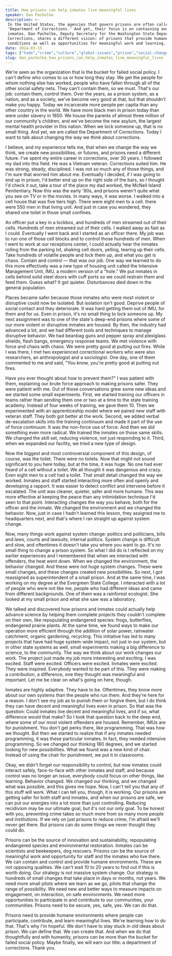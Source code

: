 ```yaml
---
title: How prisons can help inmates live meaningful lives
speaker: Dan Pacholke
description: >-
 In the United States, the agencies that govern prisons are often called
 'Department of Corrections.' And yet, their focus is on containing and controlling
 inmates. Dan Pacholke, Deputy Secretary for the Washington State Department of
 Corrections, shares a different vision: of prisons that provide humane living
 conditions as well as opportunities for meaningful work and learning.
date: 2014-03-15
tags: ["tedx","crime","culture","global-issues","prison","social-change","justice-system"]
slug: dan_pacholke_how_prisons_can_help_inmates_live_meaningful_lives
---
```


We're seen as the organization that is the bucket for failed social policy. I can't define
who comes to us or how long they stay. We get the people for whom nothing else has worked,
people who have fallen through all of the other social safety nets. They can't contain
them, so we must. That's our job: contain them, control them. Over the years, as a prison
system, as a nation, and as a society, we've become very good at that, but that shouldn't
make you happy. Today we incarcerate more people per capita than any other country in the
world. We have more black men in prison today than were under slavery in 1850. We house
the parents of almost three million of our community's children, and we've become the new
asylum, the largest mental health provider in this nation. When we lock someone up, that
is no small thing. And yet, we are called the Department of Corrections. Today I want to
talk about changing the way we think about corrections.

I believe, and my experience tells me, that when we change the way we think, we create new
possibilities, or futures, and prisons need a different future. I've spent my entire career
in corrections, over 30 years. I followed my dad into this field. He was a Vietnam
veteran. Corrections suited him. He was strong, steady, disciplined. I was not so much any
of those things, and I'm sure that worried him about me. Eventually I decided, if I was
going to end up in prison, I'd better end up on the right side of the bars, so I thought
I'd check it out, take a tour of the place my dad worked, the McNeil Island
Penitentiary. Now this was the early '80s, and prisons weren't quite what you see on TV or
in the movies. In many ways, it was worse. I walked into a cell house that was five tiers
high. There were eight men to a cell. there were 550 men in that living unit. And just in
case you wondered, they shared one toilet in those small confines.

An officer put a key in a lockbox, and hundreds of men streamed out of their cells.
Hundreds of men streamed out of their cells. I walked away as fast as I could. Eventually I
went back and I started as an officer there. My job was to run one of those cell blocks
and to control those hundreds of men. When I went to work at our receptions center, I
could actually hear the inmates roiling from the parking lot, shaking cell doors,
yelling, tearing up their cells. Take hundreds of volatile people and lock them up, and
what you get is chaos. Contain and control — that was our job. One way we learned to do
this more effectively was a new type of housing unit called the Intensive Management Unit,
IMU, a modern version of a "hole." We put inmates in cells behind solid steel doors with
cuff ports so we could restrain them and feed them. Guess what? It got quieter.
Disturbances died down in the general population.

Places became safer because those inmates who were most violent or disruptive could now be
isolated. But isolation isn't good. Deprive people of social contact and they deteriorate.
It was hard getting them out of IMU, for them and for us. Even in prison, it's no small
thing to lock someone up. My next assignment was to one of the state's deep-end prisons
where some of our more violent or disruptive inmates are housed. By then, the industry had
advanced a lot, and we had different tools and techniques to manage disruptive behavior.
We had beanbag guns and pepper spray and plexiglass shields, flash bangs, emergency
response teams. We met violence with force and chaos with chaos. We were pretty good at
putting out fires. While I was there, I met two experienced correctional workers who were
also researchers, an anthropologist and a sociologist. One day, one of them commented to
me and said, "You know, you're pretty good at putting out fires.

Have you ever thought about how to prevent them?" I was patient with them, explaining our
brute force approach to making prisons safer. They were patient with me. Out of those
conversations grew some new ideas and we started some small experiments. First, we started
training our officers in teams rather than sending them one or two at a time to the state
training academy. Instead of four weeks of training, we gave them 10. Then we experimented
with an apprenticeship model where we paired new staff with veteran staff. They both got
better at the work. Second, we added verbal de-escalation skills into the training
continuum and made it part of the use of force continuum. It was the non-force use of
force. And then we did something even more radical. We trained the inmates on those same
skills. We changed the skill set, reducing violence, not just responding to it. Third, when
we expanded our facility, we tried a new type of design.

Now the biggest and most controversial component of this design, of course, was the
toilet. There were no toilets. Now that might not sound significant to you here today, but
at the time, it was huge. No one had ever heard of a cell without a toilet. We all thought
it was dangerous and crazy. Even eight men to a cell had a toilet. That small detail
changed the way we worked. Inmates and staff started interacting more often and openly and
developing a rapport. It was easier to detect conflict and intervene before it escalated.
The unit was cleaner, quieter, safer and more humane. This was more effective at keeping
the peace than any intimidation technique I'd seen to that point. Interacting changes the
way you behave, both for the officer and the inmate. We changed the environment and we
changed the behavior. Now, just in case I hadn't learned this lesson, they assigned me to
headquarters next, and that's where I ran straight up against system change.

Now, many things work against system change: politics and politicians, bills and laws,
courts and lawsuits, internal politics. System change is difficult and slow, and
oftentimes it doesn't take you where you want to go. It's no small thing to change a
prison system. So what I did do is I reflected on my earlier experiences and I remembered
that when we interacted with offenders, the heat went down. When we changed the
environment, the behavior changed. And these were not huge system changes. These were
small changes, and these changes created new possibilities. So next, I got reassigned as
superintendent of a small prison. And at the same time, I was working on my degree at the
Evergreen State College. I interacted with a lot of people who were not like me, people
who had different ideas and came from different backgrounds. One of them was a rainforest
ecologist. She looked at my small prison and what she saw was a laboratory.

We talked and discovered how prisons and inmates could actually help advance science by
helping them complete projects they couldn't complete on their own, like repopulating
endangered species: frogs, butterflies, endangered prairie plants. At the same time, we
found ways to make our operation more efficient through the addition of solar power,
rainwater catchment, organic gardening, recycling. This initiative has led to many
projects that have had huge system-wide impact, not just in our system, but in other
state systems as well, small experiments making a big difference to science, to the
community. The way we think about our work changes our work. The project just made my job
more interesting and exciting. I was excited. Staff were excited. Officers were excited.
Inmates were excited. They were inspired. Everybody wanted to be part of this. They were
making a contribution, a difference, one they thought was meaningful and important. Let me
be clear on what's going on here, though.

Inmates are highly adaptive. They have to be. Oftentimes, they know more about our own
systems than the people who run them. And they're here for a reason. I don't see my job as
to punish them or forgive them, but I do think they can have decent and meaningful lives
even in prison. So that was the question: Could inmates live decent and meaningful lives,
and if so, what difference would that make? So I took that question back to the deep end,
where some of our most violent offenders are housed. Remember, IMUs are for punishment.
You don't get perks there, like programming. That was how we thought. But then we started
to realize that if any inmates needed programming, it was these particular inmates. In
fact, they needed intensive programming. So we changed our thinking 180 degrees, and we
started looking for new possibilities. What we found was a new kind of chair. Instead of
using the chair for punishment, we put it in classrooms.

Okay, we didn't forget our responsibility to control, but now inmates could interact
safely, face-to-face with other inmates and staff, and because control was no longer an
issue, everybody could focus on other things, like learning. Behavior changed. We changed
our thinking, and we changed what was possible, and this gives me hope. Now, I can't tell
you that any of this stuff will work. What I can tell you, though, it is working. Our
prisons are getting safer for both staff and inmates, and when our prisons are safe, we
can put our energies into a lot more than just controlling. Reducing recidivism may be our
ultimate goal, but it's not our only goal. To be honest with you, preventing crime takes
so much more from so many more people and institutions. If we rely on just prisons to
reduce crime, I'm afraid we'll never get there. But prisons can do some things we never
thought they could do.

Prisons can be the source of innovation and sustainability, repopulating endangered
species and environmental restoration. Inmates can be scientists and beekeepers, dog
rescuers. Prisons can be the source of meaningful work and opportunity for staff and the
inmates who live there. We can contain and control and provide humane environments. These
are not opposing qualities. We can't wait 10 to 20 years to find out if this is worth
doing. Our strategy is not massive system change. Our strategy is hundreds of small
changes that take place in days or months, not years. We need more small pilots where we
learn as we go, pilots that change the range of possibility. We need new and better ways
to measure impacts on engagement, on interaction, on safe environments. We need more
opportunities to participate in and contribute to our communities, your communities.
Prisons need to be secure, yes, safe, yes. We can do that.

Prisons need to provide humane environments where people can participate, contribute, and
learn meaningful lives. We're learning how to do that. That's why I'm hopeful. We don't
have to stay stuck in old ideas about prison. We can define that. We can create that. And
when we do that thoughtfully and with humanity, prisons can be more than the bucket for
failed social policy. Maybe finally, we will earn our title: a department of
corrections. Thank you.

<!--
ad_duration=3.33
event="TEDxMonroeCorrectionalComplex"
external_start_time=0
intro_duration=11.82
is_subtitle_required="False"
is_talk_featured="True"
language="en"
language_swap="False"
native_language="en"
number_of_related_talks=6
number_of_speakers=1
number_of_subtitled_videos=26
number_of_tags=7
number_of_talk_download_languages=26
number_of_talk_more_resources=0
number_of_talk_recommendations=0
number_of_talks_take_actions=0
post_ad_duration=0.83
published_timestamp="2014-08-13 14:47:42"
recording_date="2014-03-15"
speaker_description="Prison administrator and reformer"
speaker_is_published=1
speaker_name="Dan Pacholke"
talk_name="How prisons can help inmates live meaningful lives"
talks_tags=["tedx","crime","culture","global-issues","prison","social-change","justice-system"]
url_audio="https://download.ted.com/talks/DanPacholke_2014X.mp3?apikey=acme-roadrunner"
url_photo_speaker="https://pe.tedcdn.com/images/ted/e42234391bf21d76365d95a88c64f436d2b33041_254x191.jpg"
url_photo_talk="https://pe.tedcdn.com/images/ted/69e4f4f5e656aa0f9d1ea4ab6accd8a7fd05b2a7_2400x1800.jpg"
url_webpage="https://www.ted.com/talks/dan_pacholke_how_prisons_can_help_inmates_live_meaningful_lives"
video_type_name="TEDx Talk"
-->